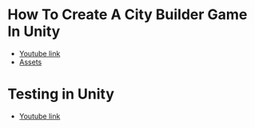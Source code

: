 # How To Create A City Builder Game In Unity
- [Youtube link][1]
- [Assets][2]

# Testing in Unity
- [Youtube link][3]

[1]: https://www.youtube.com/watch?v=vyluZvCcA2g&list=PLQbzkJk10-f4S3O7PdJ3-mhRArkQSh3no&index=1&ab_channel=EducationEcosystem
[2]: https://www.kenney.nl/
[3]: https://www.youtube.com/watch?v=qCghhGLUa-Y&ab_channel=JasonWeimann